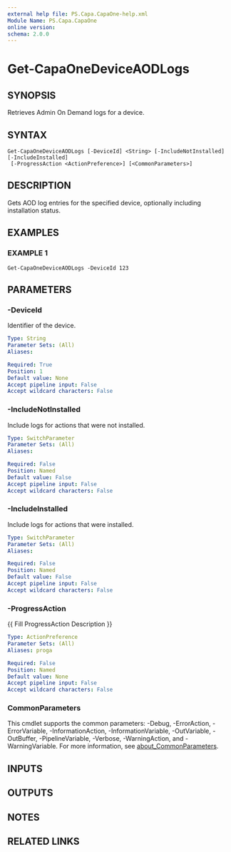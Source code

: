 ```yaml
---
external help file: PS.Capa.CapaOne-help.xml
Module Name: PS.Capa.CapaOne
online version:
schema: 2.0.0
---
```


# Get-CapaOneDeviceAODLogs

## SYNOPSIS
Retrieves Admin On Demand logs for a device.

## SYNTAX

```
Get-CapaOneDeviceAODLogs [-DeviceId] <String> [-IncludeNotInstalled] [-IncludeInstalled]
 [-ProgressAction <ActionPreference>] [<CommonParameters>]
```

## DESCRIPTION
Gets AOD log entries for the specified device, optionally including installation status.

## EXAMPLES

### EXAMPLE 1
```
Get-CapaOneDeviceAODLogs -DeviceId 123
```

## PARAMETERS

### -DeviceId
Identifier of the device.

```yaml
Type: String
Parameter Sets: (All)
Aliases:

Required: True
Position: 1
Default value: None
Accept pipeline input: False
Accept wildcard characters: False
```

### -IncludeNotInstalled
Include logs for actions that were not installed.

```yaml
Type: SwitchParameter
Parameter Sets: (All)
Aliases:

Required: False
Position: Named
Default value: False
Accept pipeline input: False
Accept wildcard characters: False
```

### -IncludeInstalled
Include logs for actions that were installed.

```yaml
Type: SwitchParameter
Parameter Sets: (All)
Aliases:

Required: False
Position: Named
Default value: False
Accept pipeline input: False
Accept wildcard characters: False
```

### -ProgressAction
{{ Fill ProgressAction Description }}

```yaml
Type: ActionPreference
Parameter Sets: (All)
Aliases: proga

Required: False
Position: Named
Default value: None
Accept pipeline input: False
Accept wildcard characters: False
```

### CommonParameters
This cmdlet supports the common parameters: -Debug, -ErrorAction, -ErrorVariable, -InformationAction, -InformationVariable, -OutVariable, -OutBuffer, -PipelineVariable, -Verbose, -WarningAction, and -WarningVariable. For more information, see [about_CommonParameters](http://go.microsoft.com/fwlink/?LinkID=113216).

## INPUTS

## OUTPUTS

## NOTES

## RELATED LINKS
